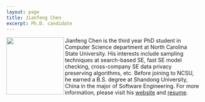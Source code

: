 ```yaml
---
layout: page
title: Jianfeng Chen
excerpt: Ph.D. candidate
---
```


 
<img align="left" width="150"
src="{{site.url}}/img/chen.jpg"> Jianfeng Chen is the third year PhD student in Computer Science department at North Carolina State University. His interests include sampling techniques at search-based SE, fast SE model checking, cross-company SE data privacy preserving algorithms, etc. Before joining to NCSU, he earned a B.S. degree at Shandong University, China in the major of Software Engineering. For more information, please visit his [website](http://ginfung.github.io) and [resume](http://www4.ncsu.edu/~jchen37/resume.pdf).
